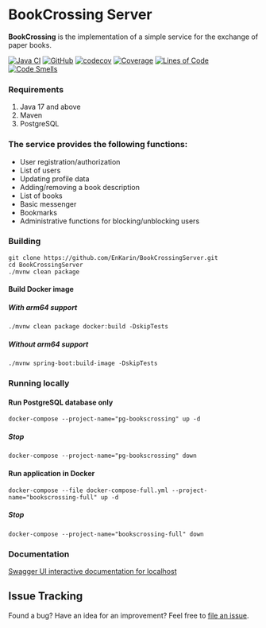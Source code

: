 # BookCrossing Server
**BookCrossing** is the implementation of a simple service for the exchange of paper books.

[![Java CI](https://github.com/EnKarin/BookCrossingServer/actions/workflows/build.yml/badge.svg)](https://github.com/EnKarin/BookCrossingServer/actions/workflows/build.yml)
[![GitHub](https://img.shields.io/badge/license-MIT-green.svg)](https://github.com/EnKarin/BookCrossingServer/blob/master/LICENSE "MIT")
[![codecov](https://codecov.io/gh/EnKarin/BookCrossingServer/branch/master/graph/badge.svg)](https://codecov.io/gh/EnKarin/BookCrossingServer)
[![Coverage](https://sonarcloud.io/api/project_badges/measure?project=io.github.enkarin%3Abookcrossing&metric=coverage)](https://sonarcloud.io/summary/new_code?id=io.github.enkarin%3Abookcrossing)
[![Lines of Code](https://sonarcloud.io/api/project_badges/measure?project=io.github.enkarin%3Abookcrossing&metric=ncloc)](https://sonarcloud.io/summary/new_code?id=io.github.enkarin%3Abookcrossing)
[![Code Smells](https://sonarcloud.io/api/project_badges/measure?project=io.github.enkarin%3Abookcrossing&metric=code_smells)](https://sonarcloud.io/summary/new_code?id=io.github.enkarin%3Abookcrossing)

### Requirements
1. Java 17 and above
2. Maven
3. PostgreSQL

### The service provides the following functions:
- User registration/authorization
- List of users
- Updating profile data
- Adding/removing a book description
- List of books
- Basic messenger
- Bookmarks
- Administrative functions for blocking/unblocking users

### Building
```shell
git clone https://github.com/EnKarin/BookCrossingServer.git
cd BookCrossingServer
./mvnw clean package
```

#### Build Docker image
##### With arm64 support
```shell
./mvnw clean package docker:build -DskipTests
```

##### Without arm64 support
```shell
./mvnw spring-boot:build-image -DskipTests
```

### Running locally
#### Run PostgreSQL database only
```shell
docker-compose --project-name="pg-bookscrossing" up -d
```

##### Stop
```shell
docker-compose --project-name="pg-bookscrossing" down
```

#### Run application in Docker
```shell
docker-compose --file docker-compose-full.yml --project-name="bookscrossing-full" up -d
```

##### Stop
```shell
docker-compose --project-name="bookscrossing-full" down
```

### Documentation
[Swagger UI interactive documentation for localhost](https://localhost:8443/swagger-ui.html)

## Issue Tracking
Found a bug? Have an idea for an improvement? Feel free to [file an issue](../../issues).
